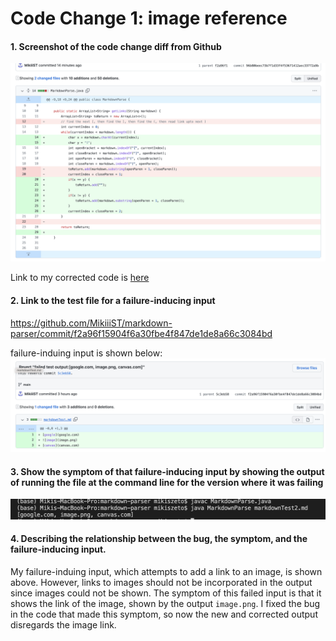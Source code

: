 # Code Change 1: image reference
#### 1. Screenshot of the code change diff from Github 
![](correctedTest1.png)

Link to my corrected code is [here](https://github.com/MikiiiST/markdown-parser/commit/96b80beec73b7f1d33f4f53671412aec33772a9b)

#### 2. Link to the test file for a failure-inducing input
https://github.com/MikiiiST/markdown-parser/commit/f2a96f15904f6a30fbe4f847de1de8a66c3084bd

failure-induing input is shown below:
![](failedTest1input.png)

#### 3. Show the symptom of that failure-inducing input by showing the output of running the file at the command line for the version where it was failing 
![image](lab3FailedTest1Output.png)

#### 4. Describing the relationship between the bug, the symptom, and the failure-inducing input.
My failure-induing input, which attempts to add a link to an image, is shown above. However, links to images should not be incorporated in the output since images could not be shown. The symptom of this failed input is that it shows the link of the image, shown by the output `image.png`. I fixed the bug in the code that made this symptom, so now the new and corrected output disregards the image link.

